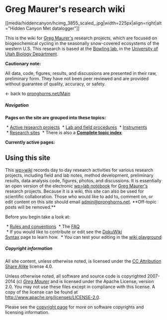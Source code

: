 # Greg Maurer's research wiki

[[media/hiddencanyon/hcimg_3855_scaled_.jpg|width=225px|align=right|alt="Hidden Canyon Met datalogger"]]

This is the wiki for [Greg Maurer's](http://pronghorns.net/about.html)
research projects, which are focused on biogeochemical cycling in the
seasonally snow-covered ecosystems of the western U.S. This research is based
at the [Bowling lab](http://bioweb.biology.utah.edu/bowling/), in the 
[University of Utah Biology Department](http://www.biology.utah.edu).

**Cautionary note:**

All data, code, figures, results, and discussions are presented in their
raw, preliminary form. They have not been peer reviewed and are provided
without guarantee of quality, accuracy, or safety.

<- back to [pronghorns.net/Main](http://pronghorns.net/)

##### Navigation

**Pages on the site are grouped into these topics:**

 * [Active research projects](topicindex#Active_research_projects)
 * [Lab and field procedures](topicindex#Procedures )
 * [Instruments](topicindex#Instruments)
 * [Research sites](topicindex#Research_sites)
 * There is also a **[Complete topic index](topicindex)**

**Currently active pages:**

## Using this site

This [wp&gt;wiki](wp>wiki "wikilink") records day to day research
activities for various research projects, including field and lab notes,
method development, preliminary results, data analysis code, figures,
photos, and discussions. It is essentially an open version of the
electronic [wp&gt;lab notebook](wp>lab_notebook "wikilink") for [Greg
Maurer's](http://pronghorns.net/about.html "wikilink") research
projects. Because it is a wiki, this site can also be used for
scientific collaboration. Those who would like to add to, comment on, or
edit content on this site should email <admin@pronghorns.net>.
\*\*Off-topic posts will be removed.\*\*

Before you begin take a look at:

 * [Rules and conventions](wiki:standards "wikilink")
 * The [FAQ](faq "wikilink")
 * If you would like to contribute or edit see the [DokuWiki Syntax](wiki:syntax "wikilink") page to learn how.
 * You can test your editing in the [wiki playground](playground:playground "wikilink")

##### Copyright information

All site content, unless otherwise noted, is licensed under the [CC Attribution Share Alike](http://creativecommons.org/licenses/by-sa/4.0) license
4.0.

Unless otherwise noted, all software and source code is copyrighted
2007-2014 (c) *[Greg Maurer](greg@pronghorns.net)* and is
licensed under the Apache License, version 2.0. You may not use these
files except in compliance with this license. A copy of the license can
be found at <http://www.apache.org/licenses/LICENSE-2.0>.

Please see the [copyright page](wiki/copyright) for more on
software copyrights and licensing information.
